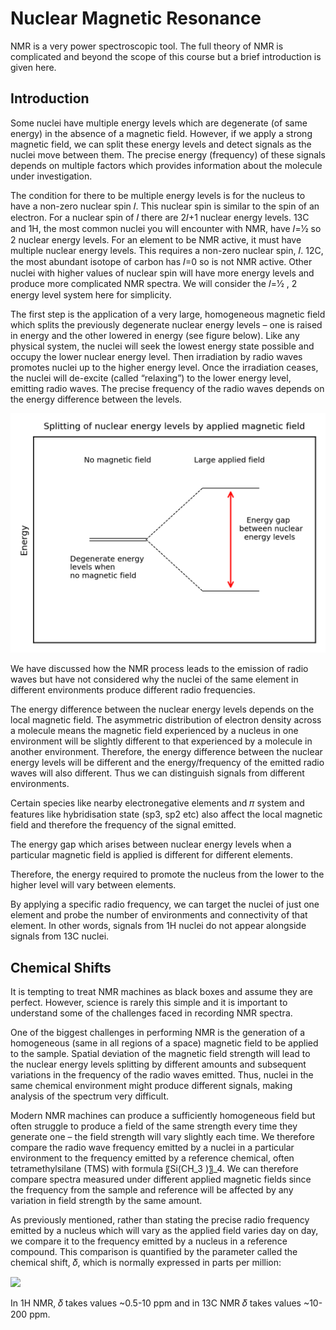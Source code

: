 # Nuclear Magnetic Resonance

NMR is a very power spectroscopic tool. The full theory of NMR is complicated and beyond the scope of this course but a brief introduction is given here. 

## Introduction 
Some nuclei have multiple energy levels which are degenerate (of same energy) in the absence of a magnetic field. However, if we apply a strong magnetic field, we can split these energy levels and detect signals as the nuclei move between them. The precise energy (frequency) of these signals depends on multiple factors which provides information about the molecule under investigation.  

The condition for there to be multiple energy levels is for the nucleus to have a non-zero nuclear spin 𝐼. This nuclear spin is similar to the spin of an electron. For a nuclear spin of 𝐼 there are 2𝐼+1 nuclear energy levels. 13C and 1H, the most common nuclei you will encounter with NMR, have 𝐼=1⁄2 so 2 nuclear energy levels. For an element to be NMR active, it must have multiple nuclear energy levels. This requires a non-zero nuclear spin, 𝐼. 12C, the most abundant isotope of carbon has 𝐼=0 so is not NMR active. Other nuclei with higher values of nuclear spin will have more energy levels and produce more complicated NMR spectra. We will consider the 𝐼=1⁄2 , 2 energy level system here for simplicity. 

The first step is the application of a very large, homogeneous magnetic field which splits the previously degenerate nuclear energy levels – one is raised in energy and the other lowered in energy (see figure below). Like any physical system, the nuclei will seek the lowest energy state possible and occupy the lower nuclear energy level. Then irradiation by radio waves promotes nuclei up to the higher energy level. Once the irradiation ceases, the nuclei will de-excite (called “relaxing”) to the lower energy level, emitting radio waves. The precise frequency of the radio waves depends on the energy difference between the levels. 

![alt text](./figures/NMR_levels.png)

We have discussed how the NMR process leads to the emission of radio waves but have not considered why the nuclei of the same element in different environments produce different radio frequencies. 

The energy difference between the nuclear energy levels depends on the local magnetic field. The asymmetric distribution of electron density across a molecule means the magnetic field experienced by a nucleus in one environment will be slightly different to that experienced by a molecule in another environment. Therefore, the energy difference between the nuclear energy levels will be different and the energy/frequency of the emitted radio waves will also different. Thus we can distinguish signals from different environments. 

Certain species like nearby electronegative elements and 𝜋 system and features like hybridisation state (sp3, sp2 etc) also affect the local magnetic field and therefore the frequency of the signal emitted. 

The energy gap which arises between nuclear energy levels when a particular magnetic field is applied is different for different elements.  

Therefore, the energy required to promote the nucleus from the lower to the higher level will vary between elements. 

By applying a specific radio frequency, we can target the nuclei of just one element and probe the number of environments and connectivity of that element. In other words, signals from 1H nuclei do not appear alongside signals from 13C nuclei. 

## Chemical Shifts

It is tempting to treat NMR machines as black boxes and assume they are perfect. However, science is rarely this simple and it is important to understand some of the challenges faced in recording NMR spectra. 

One of the biggest challenges in performing NMR is the generation of a homogeneous (same in all regions of a space) magnetic field to be applied to the sample. Spatial deviation of the magnetic field strength will lead to the nuclear energy levels splitting by different amounts and subsequent variations in the frequency of the radio waves emitted. Thus, nuclei in the same chemical environment might produce different signals, making analysis of the spectrum very difficult.

Modern NMR machines can produce a sufficiently homogeneous field but often struggle to produce a field of the same strength every time they generate one – the field strength will vary slightly each time. We therefore compare the radio wave frequency emitted by a nuclei in a particular environment to the frequency emitted by a reference chemical, often tetramethylsilane (TMS) with formula 〖Si(CH_3 )〗_4. We can therefore compare spectra measured under different applied magnetic fields since the frequency from the sample and reference will be affected by any variation in field strength by the same amount.


As previously mentioned, rather than stating the precise radio frequency emitted by a nucleus which will vary as the applied field varies day on day, we compare it to the frequency emitted by a nucleus in a reference compound. This comparison is quantified by the parameter called the chemical shift, 𝛿, which is normally expressed in parts per million:

<img src="https://render.githubusercontent.com/render/math?math=\displaystyle \delta = \frac{ f_{sample nucleus} - f_{reference nucleus}}{f_{reference nucleus}} \times 10^6">

In 1H NMR, 𝛿 takes values ~0.5-10 ppm and in 13C NMR 𝛿 takes values ~10-200 ppm. 




